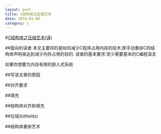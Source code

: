 ```yaml
---
layout: post
title: C结构体之压缩艺术
date: 2016-01-08
category: c
---
```

#<a href="http://www.catb.org/esr/structure-packing/">C结构体之压缩艺术(译)</a>

##面向的读者
本文主要将的是如何减少C程序占用内存的技术,即手动重排C的结构体声明来达到减少内存占用的目的.
读者的基本要求:至少需要基本的C编程语言

如果你想要为内存有限的嵌入式系统

##写该文章的原因


##对齐要求

##填充

##结构体对齐和填充

##位域(bitfields)

##结构体重排艺术





